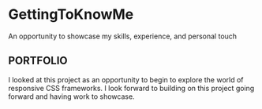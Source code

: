 # GettingToKnowMe
An opportunity to showcase my skills, experience, and personal touch
<br>
## PORTFOLIO
I looked at this project as an opportunity to begin to explore the world of responsive CSS frameworks. I look forward to building on this project going forward and having work to showcase.
